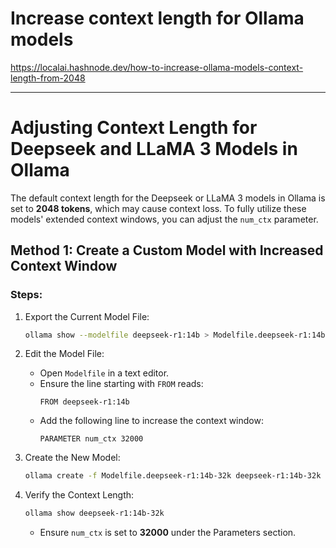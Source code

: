 # Increase context length for Ollama models
https://localai.hashnode.dev/how-to-increase-ollama-models-context-length-from-2048

---

# Adjusting Context Length for Deepseek and LLaMA 3 Models in Ollama

The default context length for the Deepseek or LLaMA 3 models in Ollama is set to **2048 tokens**, which may cause context loss. To fully utilize these models' extended context windows, you can adjust the `num_ctx` parameter.

## Method 1: Create a Custom Model with Increased Context Window

### Steps:
1. Export the Current Model File:
   ```bash
   ollama show --modelfile deepseek-r1:14b > Modelfile.deepseek-r1:14b-32k
   ```

2. Edit the Model File:
   - Open `Modelfile` in a text editor.
   - Ensure the line starting with `FROM` reads:  
     ```
     FROM deepseek-r1:14b
     ```
   - Add the following line to increase the context window:
     ```
     PARAMETER num_ctx 32000
     ```

3. Create the New Model:
   ```bash
   ollama create -f Modelfile.deepseek-r1:14b-32k deepseek-r1:14b-32k
   ```

4. Verify the Context Length:
   ```bash
   ollama show deepseek-r1:14b-32k
   ```
   - Ensure `num_ctx` is set to **32000** under the Parameters section.
